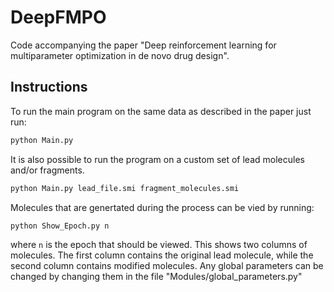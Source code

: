 # DeepFMPO
Code accompanying the paper "Deep reinforcement learning for multiparameter optimization in de novo drug design".



## Instructions

To run the main program on the same data as described in the paper just run:
```sh
python Main.py
```
It is also possible to run the program on a custom set of lead molecules and/or fragments. 
```sh
python Main.py lead_file.smi fragment_molecules.smi
```
Molecules that are genertated during the process can be vied by running:
```sh
python Show_Epoch.py n
```
where `n` is the epoch that should be viewed. This shows two columns of molecules. The first column contains the original lead molecule, while the second column contains modified molecules.
Any global parameters can be changed by changing them in the file "Modules/global_parameters.py"

